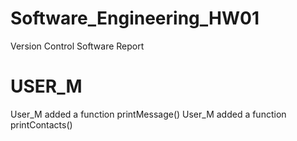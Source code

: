 # Software_Engineering_HW01
Version Control Software Report
# USER_M 
User_M added a function printMessage()
User_M added a function printContacts()